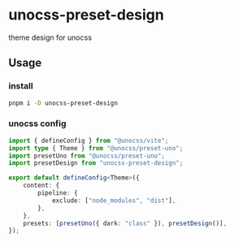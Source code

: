 # unocss-preset-design

theme design for unocss

## Usage

### install

```bash
pnpm i -D unocss-preset-design
```

### unocss config

```ts
import { defineConfig } from "@unocss/vite";
import type { Theme } from "@unocss/preset-uno";
import presetUno from "@unocss/preset-uno";
import presetDesign from "unocss-preset-design";

export default defineConfig<Theme>({
	content: {
		pipeline: {
			exclude: ["node_modules", "dist"],
		},
	},
	presets: [presetUno({ dark: "class" }), presetDesign()],
});
```
